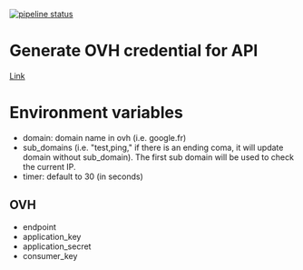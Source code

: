 [![pipeline status](https://gitlab.com/tbmc/dynamic-ip-watcher-domain-name-changer-clone/badges/master/pipeline.svg)](https://gitlab.com/tbmc/dynamic-ip-watcher-domain-name-changer-clone/-/commits/master)



# Generate OVH credential for API

[Link](https://api.ovh.com/createToken/index.cgi?GET=%2F*&PUT=%2F*&POST=%2F*&DELETE=%2F)


# Environment variables

- domain: domain name in ovh (i.e. google.fr)
- sub_domains (i.e. "test,ping," if there is an ending coma, it will update domain without sub_domain).
  The first sub domain will be used to check the current IP.
- timer: default to 30 (in seconds)

## OVH

- endpoint
- application_key
- application_secret
- consumer_key

